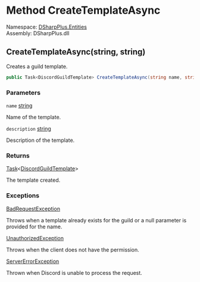 # Method CreateTemplateAsync

Namespace: [DSharpPlus.Entities](DSharpPlus.Entities.md)  
Assembly: DSharpPlus.dll

## <a id="DSharpPlus_Entities_DiscordGuild_CreateTemplateAsync_System_String_System_String_"></a>CreateTemplateAsync\(string, string\)

Creates a guild template.

```csharp
public Task<DiscordGuildTemplate> CreateTemplateAsync(string name, string description = null)
```

### Parameters

`name` [string](https://learn.microsoft.com/dotnet/api/system.string)

Name of the template.

`description` [string](https://learn.microsoft.com/dotnet/api/system.string)

Description of the template.

### Returns

[Task](https://learn.microsoft.com/dotnet/api/system.threading.tasks.task\-1)<[DiscordGuildTemplate](DSharpPlus.Entities.DiscordGuildTemplate.md)\>

The template created.

### Exceptions

[BadRequestException](DSharpPlus.Exceptions.BadRequestException.md)

Throws when a template already exists for the guild or a null parameter is provided for the name.

[UnauthorizedException](DSharpPlus.Exceptions.UnauthorizedException.md)

Throws when the client does not have the <xref href="DSharpPlus.Permissions.ManageGuild" data-throw-if-not-resolved="false"></xref> permission.

[ServerErrorException](DSharpPlus.Exceptions.ServerErrorException.md)

Thrown when Discord is unable to process the request.

